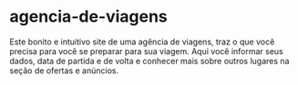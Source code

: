 # agencia-de-viagens
Este bonito e intuitivo site de uma agência de viagens, traz o que você precisa para você se preparar para sua viagem.  Aqui você informar seus dados, data de partida e de volta e conhecer mais sobre outros lugares na seção de ofertas e anúncios.
